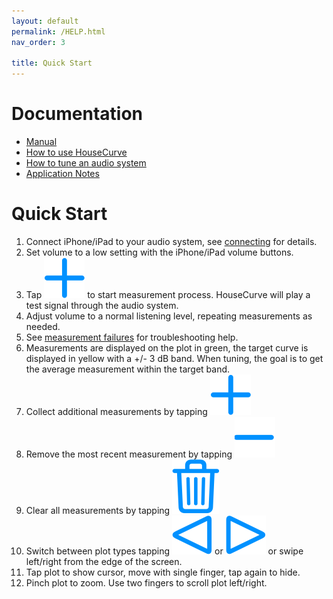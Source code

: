 ```yaml
---
layout: default
permalink: /HELP.html
nav_order: 3

title: Quick Start
---
```

# Documentation

* [Manual](manual/MANUAL.md)
* [How to use HouseCurve](usage/USAGE.md)
* [How to tune an audio system](tuning/TUNING.md)
* [Application Notes](appnotes/APPNOTES.md)

# Quick Start

1. Connect iPhone/iPad to your audio system, see [connecting](usage/connecting.md) for details.
1. Set volume to a low setting with the iPhone/iPad volume buttons.
1. Tap <img src="/assets/img/measure.png" alt="Measure" class="app-icon"> to start measurement process. HouseCurve will play a test signal through the audio system.
1. Adjust volume to a normal listening level, repeating measurements as needed.
1. See [measurement failures](usage/measurement_process.md#measurement-failures) for troubleshooting help.
1. Measurements are displayed on the plot in green, the target curve is displayed in yellow with a +/- 3 dB band.  When tuning, the goal is to get the average measurement within the target band.
1. Collect additional measurements by tapping <img src="/assets/img/measure.png" alt="Measure" class="app-icon">
1. Remove the most recent measurement by tapping <img src="/assets/img/undo.png" alt="Undo" class="app-icon">
1. Clear all measurements by tapping <img src="/assets/img/reset.png" alt="Reset" class="app-icon">
1. Switch between plot types tapping <img src="/assets/img/pageleft.png" alt="Page Left" class="app-icon"> or <img src="/assets/img/pageright.png" alt="Page Right" class="app-icon"> or swipe left/right from the edge of the screen.
1. Tap plot to show cursor, move with single finger, tap again to hide.
1. Pinch plot to zoom.  Use two fingers to scroll plot left/right.


